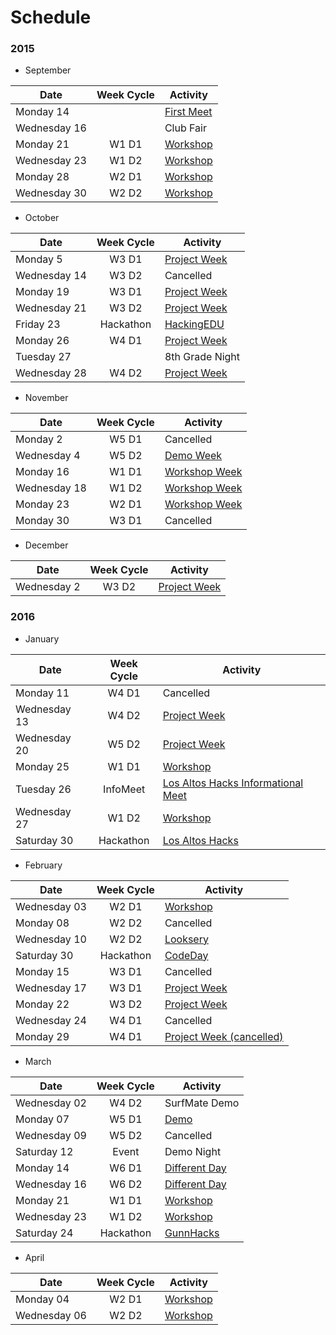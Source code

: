 # Schedule

### 2015
- September

| Date         | Week Cycle | Activity                                  |
|--------------|:----------:|-------------------------------------------|
| Monday 14    |            | [First Meet](meetings/2015_9_14_Meeting_I.pdf)|
| Wednesday 16 |            | Club Fair                                 |
| Monday 21    | W1 D1      | [Workshop](meetings/2015_9_21_Meeting_II.pdf)|
| Wednesday 23 | W1 D2      | [Workshop](meetings/2015_9_23_Meeting_III.pdf)|
| Monday 28    | W2 D1      | [Workshop](meetings/2015_9_28_Meeting_IV.pdf)|
| Wednesday 30 | W2 D2      | [Workshop](meetings/2015_9_30_Meeting_V.pdf)|

- October

| Date         | Week Cycle | Activity                                       |
|--------------|:----------:|------------------------------------------------|
| Monday 5     | W3 D1      | [Project Week](meetings/2015_10_05_Meeting_VI.pdf)|
| Wednesday 14 | W3 D2      | Cancelled                                      |
| Monday 19    | W3 D1      | [Project Week](meetings/2015_10_19_Meeting_VII.pdf)|
| Wednesday 21 | W3 D2      | [Project Week](meetings/2015_10_21_Meeting_VIII.pdf)|
| Friday 23    | Hackathon  | [HackingEDU](hackingedu.co)                    |
| Monday 26    | W4 D1      | [Project Week](meetings/2015_10_26_Meeting_IX.pdf)|
| Tuesday 27   |            | 8th Grade Night                                |
| Wednesday 28 | W4 D2      | [Project Week](meetings/2015_10_28_Meeting_X.pdf)|

- November

| Date         | Week Cycle | Activity                                       |
|--------------|:----------:|------------------------------------------------|
| Monday 2     | W5 D1      | Cancelled                                      |
| Wednesday 4  | W5 D2      | [Demo Week](meetings/2015_11_04_Meeting_XI.pdf)     |
| Monday 16    | W1 D1      | [Workshop Week](meetings/2015_11_16_Meeting_XII.pdf)|
| Wednesday 18 | W1 D2      | [Workshop Week](meetings/2015_11_18_Meeting_XIII.pdf)|
| Monday 23    | W2 D1      | [Workshop Week](meetings/2015_11_23_Meeting_XIV.pdf)|
| Monday 30    | W3 D1      | Cancelled                                      |

- December

| Date         | Week Cycle | Activity                                       |
|--------------|:----------:|------------------------------------------------|
| Wednesday 2  | W3 D2      | [Project Week](meetings/2015_12_02_Meeting_XV.pdf)|

### 2016

- January

| Date         | Week Cycle | Activity                                       |
|--------------|:----------:|------------------------------------------------|
| Monday 11    | W4 D1      | Cancelled                                      |
| Wednesday 13 | W4 D2      | [Project Week](meetings/2016_01_13_Meeting_XVI.pdf)|
| Wednesday 20 | W5 D2      | [Project Week](meetings/2016_01_20_Meeting_XVII.pdf)|
| Monday 25    | W1 D1      | [Workshop](meetings/2016_01_25_Meeting_XVIII.pdf)|
| Tuesday 26   | InfoMeet   | [Los Altos Hacks Informational Meet](meetings/2016_01_26_Los_Altos_Hacks.pdf)|
| Wednesday 27 | W1 D2      | [Workshop](meetings/2016_01_27_Meeting_XIX.pdf)|
| Saturday 30  | Hackathon  | [Los Altos Hacks](http://losaltoshacks.com)    |

- February

| Date         | Week Cycle | Activity                                       |
|--------------|:----------:|------------------------------------------------|
| Wednesday 03 | W2 D1      | [Workshop](meetings/2016_02_03_Meeting_XX.pdf) |
| Monday 08    | W2 D2      | Cancelled                                      |
| Wednesday 10 | W2 D2      | [Looksery](meetings/2016_02_08_Meeting_XXI.pdf)|
| Saturday 30  | Hackathon  | [CodeDay](http://codeday.com)                  |  
| Monday 15    | W3 D1      | Cancelled                                      |
| Wednesday 17 | W3 D1      | [Project Week](meetings/2016_02_17_Meeting_XXII.pdf)|
| Monday 22    | W3 D2      | [Project Week](meetings/2016_02_22_Meeting_XXIII.pdf)|       
| Wednesday 24 | W4 D1      | Cancelled                                      |
| Monday 29    | W4 D1      | [Project Week (cancelled)](meetings/2016_02_29_Meeting_XXIV.pdf)|

- March

| Date         | Week Cycle | Activity                                       |
|--------------|:----------:|------------------------------------------------|
| Wednesday 02 | W4 D2      | SurfMate Demo                                  |
| Monday 07    | W5 D1      | [Demo](meetings/2016_03_07_Meeting_XXV.pdf)    |
| Wednesday 09 | W5 D2      | Cancelled                                      |
| Saturday 12  | Event      | Demo Night                                     |
| Monday 14    | W6 D1      | [Different Day](meetings/2016_03_14_Meeting_XXVI.pdf)|
| Wednesday 16 | W6 D2      | [Different Day](meetings/2016_03_16_Meeting_XXVII.pdf)|
| Monday 21    | W1 D1      | [Workshop](meetings/2016_03_21_Meeting_XXVIII.pdf)|
| Wednesday 23 | W1 D2      | [Workshop](meetings/2016_03_23_Meeting_XXVIV.pdf)|
| Saturday 24  | Hackathon  | [GunnHacks](http://gunnhacks.com)              |

- April

| Date         | Week Cycle | Activity                                       |
|--------------|:----------:|------------------------------------------------|
| Monday 04    | W2 D1      | [Workshop](meetings/2016_04_04_Meeting_XXX.pdf)    |
| Wednesday 06 | W2 D2      | [Workshop](meetings/2016_04_06_Meeting_XXXI.pdf)   |
